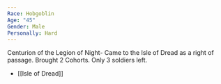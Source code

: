 ```yaml
---
Race: Hobgoblin
Age: "45"
Gender: Male
Personally: Hard
---
```

Centurion of the Legion of Night- Came to the Isle of Dread as a right of passage. Brought 2 Cohorts. Only 3 soldiers left. 
 - [[Isle of Dread]] 